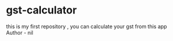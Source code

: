 # gst-calculator
this is my first repository , you can calculate your gst from this app
<br>
Author - nil
